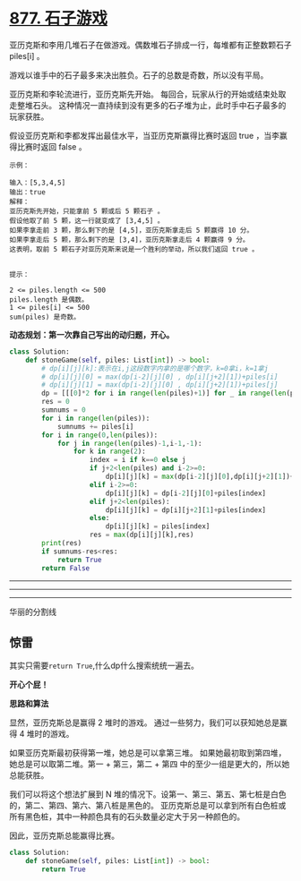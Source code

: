 # [877. 石子游戏](https://leetcode-cn.com/problems/stone-game/)

亚历克斯和李用几堆石子在做游戏。偶数堆石子排成一行，每堆都有正整数颗石子 piles[i] 。

游戏以谁手中的石子最多来决出胜负。石子的总数是奇数，所以没有平局。

亚历克斯和李轮流进行，亚历克斯先开始。 每回合，玩家从行的开始或结束处取走整堆石头。 这种情况一直持续到没有更多的石子堆为止，此时手中石子最多的玩家获胜。

假设亚历克斯和李都发挥出最佳水平，当亚历克斯赢得比赛时返回 true ，当李赢得比赛时返回 false 。

```
示例：

输入：[5,3,4,5]
输出：true
解释：
亚历克斯先开始，只能拿前 5 颗或后 5 颗石子 。
假设他取了前 5 颗，这一行就变成了 [3,4,5] 。
如果李拿走前 3 颗，那么剩下的是 [4,5]，亚历克斯拿走后 5 颗赢得 10 分。
如果李拿走后 5 颗，那么剩下的是 [3,4]，亚历克斯拿走后 4 颗赢得 9 分。
这表明，取前 5 颗石子对亚历克斯来说是一个胜利的举动，所以我们返回 true 。
 

提示：

2 <= piles.length <= 500
piles.length 是偶数。
1 <= piles[i] <= 500
sum(piles) 是奇数。
```

**动态规划：第一次靠自己写出的动归题，开心。**

```python
class Solution:
    def stoneGame(self, piles: List[int]) -> bool:
        # dp[i][j][k]:表示在i,j这段数字内拿的是哪个数字，k=0拿i，k=1拿j
        # dp[i][j][0] = max(dp[i-2][j][0] , dp[i][j+2][1])+piles[i]
        # dp[i][j][1] = max(dp[i-2][j][0] , dp[i][j+2][1])+piles[j]
        dp = [[[0]*2 for i in range(len(piles)+1)] for _ in range(len(piles)+1)]
        res = 0
        sumnums = 0
        for i in range(len(piles)):
            sumnums += piles[i]
        for i in range(0,len(piles)):
            for j in range(len(piles)-1,i-1,-1):
                for k in range(2):
                    index = i if k==0 else j
                    if j+2<len(piles) and i-2>=0:
                        dp[i][j][k] = max(dp[i-2][j][0],dp[i][j+2][1])+piles[index]
                    elif i-2>=0:
                        dp[i][j][k] = dp[i-2][j][0]+piles[index]
                    elif j+2<len(piles):
                        dp[i][j][k] = dp[i][j+2][1]+piles[index]
                    else:
                        dp[i][j][k] = piles[index]
                    res = max(dp[i][j][k],res)
        print(res)
        if sumnums-res<res:
            return True
        return False
```

----

---

---

华丽的分割线

## **惊雷**

其实只需要`return True`,什么dp什么搜索统统一遍去。

**开心个屁！**

**思路和算法**

显然，亚历克斯总是赢得 2 堆时的游戏。 通过一些努力，我们可以获知她总是赢得 4 堆时的游戏。

如果亚历克斯最初获得第一堆，她总是可以拿第三堆。 如果她最初取到第四堆，她总是可以取第二堆。第一 + 第三，第二 + 第四 中的至少一组是更大的，所以她总能获胜。

我们可以将这个想法扩展到 N 堆的情况下。设第一、第三、第五、第七桩是白色的，第二、第四、第六、第八桩是黑色的。 亚历克斯总是可以拿到所有白色桩或所有黑色桩，其中一种颜色具有的石头数量必定大于另一种颜色的。

因此，亚历克斯总能赢得比赛。

```python
class Solution:
    def stoneGame(self, piles: List[int]) -> bool:
        return True
```

